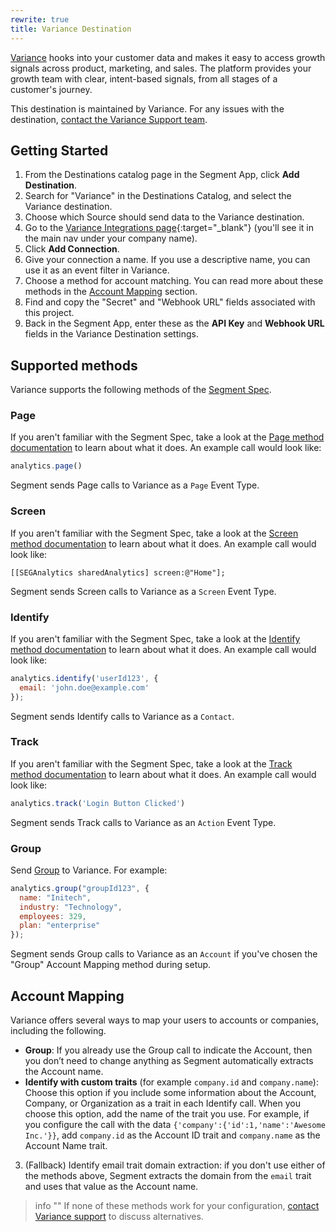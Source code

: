 ```yaml
---
rewrite: true
title: Variance Destination
---
```


[Variance](https://variance.com?utm_source=segmentio&utm_medium=docs&utm_campaign=partners) hooks into your customer data and makes it easy to access growth signals across product, marketing, and sales. The platform provides your growth team with clear, intent-based signals, from all stages of a customer's journey.

This destination is maintained by Variance. For any issues with the destination, [contact the Variance Support team](mailto:support@variance.com).

## Getting Started


1. From the Destinations catalog page in the Segment App, click **Add Destination**.
2. Search for "Variance" in the Destinations Catalog, and select the Variance destination.
3. Choose which Source should send data to the Variance destination.
4. Go to the [Variance Integrations page](http://app.variance.com/integrations){:target="_blank"} (you'll see it in the main nav under your company name).
5. Click **Add Connection**.
6. Give your connection a name. If you use a descriptive name, you can use it as an event filter in Variance.
7. Choose a method for account matching. You can read more about these methods in the [Account Mapping](#account-mapping) section.
8. Find and copy the "Secret" and "Webhook URL" fields associated with this project.
9. Back in the Segment App, enter these as the **API Key** and **Webhook URL** fields in the Variance Destination settings.

## Supported methods

Variance supports the following methods of the [Segment Spec](/docs/connections/spec).

### Page

If you aren't familiar with the Segment Spec, take a look at the [Page method documentation](https://segment.com/docs/connections/spec/page/) to learn about what it does. An example call would look like:

```js
analytics.page()
```

Segment sends Page calls to Variance as a `Page` Event Type. 


### Screen

If you aren't familiar with the Segment Spec, take a look at the [Screen method documentation](https://segment.com/docs/connections/spec/screen/) to learn about what it does. An example call would look like:

```obj-c
[[SEGAnalytics sharedAnalytics] screen:@"Home"];
```

Segment sends Screen calls to Variance as a `Screen` Event Type. 


### Identify

If you aren't familiar with the Segment Spec, take a look at the [Identify method documentation](https://segment.com/docs/connections/spec/identify/) to learn about what it does. An example call would look like:

```js
analytics.identify('userId123', {
  email: 'john.doe@example.com'
});
```

Segment sends Identify calls to Variance as a `Contact`.


### Track

If you aren't familiar with the Segment Spec, take a look at the [Track method documentation](https://segment.com/docs/connections/spec/track/) to learn about what it does. An example call would look like:

```js
analytics.track('Login Button Clicked')
```

Segment sends Track calls to Variance as an `Action` Event Type.


### Group

Send [Group](/docs/connections/spec/group) to Variance. For example:

```js
analytics.group("groupId123", {
  name: "Initech",
  industry: "Technology",
  employees: 329,
  plan: "enterprise"
});
```

Segment sends Group calls to Variance as an `Account` if you've chosen the "Group" Account Mapping method during setup.

## Account Mapping

Variance offers several ways to map your users to accounts or companies, including the following.

 - **Group**: If you already use the Group call to indicate the Account, then you don’t need to change anything as Segment automatically extracts the Account name.
 - **Identify with custom traits** (for example `company.id` and `company.name`): Choose this option if you include some information about the Account, Company, or Organization as a trait in each Identify call. When you choose this option, add the name of the trait you use. For example, if you configure the call with the data `{'company':{'id':1,'name':'Awesome Inc.'}}`, add `company.id` as the Account ID trait and `company.name` as the Account Name trait.
3. (Fallback) Identify email trait domain extraction: if you don't use either of the methods above, Segment extracts the domain from the `email` trait and uses that value as the Account name.

> info ""
> If none of these methods work for your configuration, [contact Variance support](mailto:support@variance.com) to discuss alternatives.

